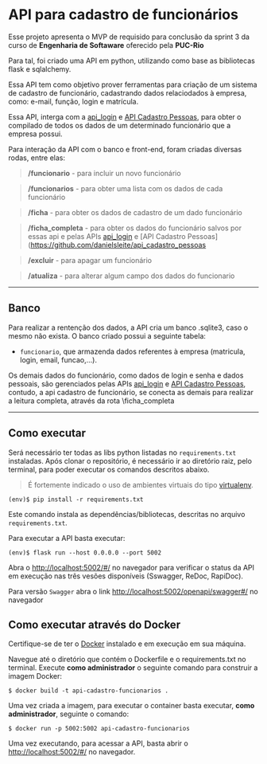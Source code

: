 # API para cadastro de funcionários

Esse projeto apresenta o MVP de requisido para conclusão da sprint 3 da curso de  **Engenharia de Softaware**  oferecido pela **PUC-Rio**

Para tal, foi criado uma API em python, utilizando como base as bibliotecas flask e sqlalchemy. 

Essa API tem como objetivo prover ferramentas para criação de um sistema de cadastro de funcionário, cadastrando dados relaciodados à empresa, como: e-mail, função, login e matrícula.

Essa API, interga com a [api_login](https://github.com/danielsleite/api_login) e [API Cadastro Pessoas](https://github.com/danielsleite/api_cadastro_pessoas), para obter o compilado de todos os dados de um determinado funcionário que a empresa possui.

Para interação da API com o banco e front-end, foram criadas diversas rodas, entre elas:


>**/funcionario** - para incluir un novo funcionário

>**/funcionarios** - para obter uma lista com os dados de cada funcionário

>**/ficha** - para obter os dados de cadastro de um dado funcionário

>**/ficha_completa** - para obter os dados do funcionário salvos por essas api e pelas APIs [api_login](https://github.com/danielsleite/api_login) e [API Cadastro Pessoas](https://github.com/danielsleite/api_cadastro_pessoas

>**/excluir** - para apagar um funcionário

>**/atualiza** - para alterar algum campo dos dados do funcionario

---
## Banco

Para realizar a rentenção dos dados, a API cria um banco .sqlite3, caso o mesmo não exista. O banco criado possui a seguinte tabela:

* `funcionario`, que armazenda dados referentes à empresa (matricula, login, email, funcao,...). 

Os demais dados do funcionário, como dados de login e senha e dados pessoais, são gerenciados pelas APIs [api_login](https://github.com/danielsleite/api_login) e [API Cadastro Pessoas](https://github.com/danielsleite/api_cadastro_pessoas), contudo, a api cadastro de funcionário, se conecta as demais para realizar a leitura completa, através da rota \ficha_completa

---
## Como executar 


Será necessário ter todas as libs python listadas no `requirements.txt` instaladas.
Após clonar o repositório, é necessário ir ao diretório raiz, pelo terminal, para poder executar os comandos descritos abaixo.

> É fortemente indicado o uso de ambientes virtuais do tipo [virtualenv](https://virtualenv.pypa.io/en/latest/installation.html).

```
(env)$ pip install -r requirements.txt
```

Este comando instala as dependências/bibliotecas, descritas no arquivo `requirements.txt`.

Para executar a API  basta executar:

```
(env)$ flask run --host 0.0.0.0 --port 5002
```

Abra o [http://localhost:5002/#/](http://localhost:5002/#/) no navegador para verificar o status da API em execução nas três vesões disponíveis (Sswagger, ReDoc, RapiDoc).

Para versão `Swagger` abra o link [http://localhost:5002/openapi/swagger#/](http://localhost:5002/openapi/swagger#/) no navegador

## Como executar através do Docker

Certifique-se de ter o [Docker](https://docs.docker.com/engine/install/) instalado e em execução em sua máquina.

Navegue até o diretório que contém o Dockerfile e o requirements.txt no terminal.
Execute **como administrador** o seguinte comando para construir a imagem Docker:

```
$ docker build -t api-cadastro-funcionarios .
```

Uma vez criada a imagem, para executar o container basta executar, **como administrador**, seguinte o comando:

```
$ docker run -p 5002:5002 api-cadastro-funcionarios
```

Uma vez executando, para acessar a API, basta abrir o [http://localhost:5002/#/](http://localhost:5002/#/) no navegador.
